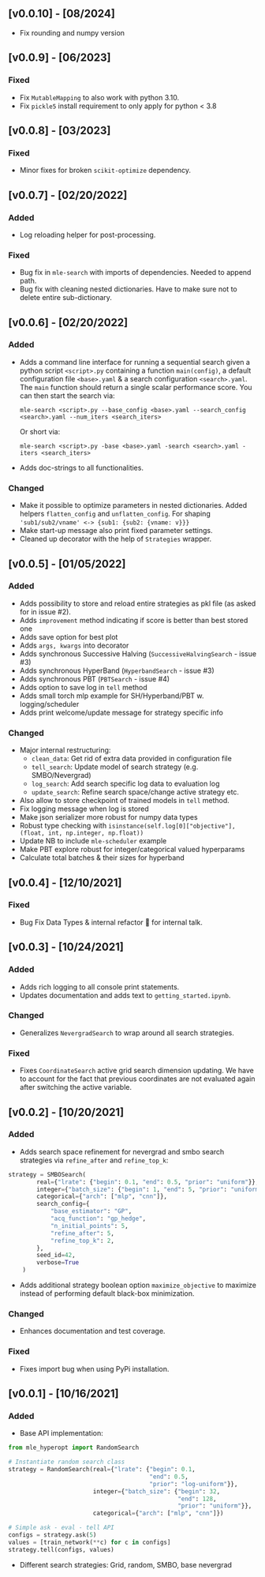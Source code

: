 ## [v0.0.10] - [08/2024]

- Fix rounding and numpy version

## [v0.0.9] - [06/2023]

### Fixed
- Fix `MutableMapping` to also work with python 3.10.
- Fix `pickle5` install requirement to only apply for python < 3.8

## [v0.0.8] - [03/2023]

### Fixed
- Minor fixes for broken `scikit-optimize` dependency.

## [v0.0.7] - [02/20/2022]

### Added
- Log reloading helper for post-processing.

### Fixed
- Bug fix in `mle-search` with imports of dependencies. Needed to append path.
- Bug fix with cleaning nested dictionaries. Have to make sure not to delete entire sub-dictionary.

## [v0.0.6] - [02/20/2022]
### Added

- Adds a command line interface for running a sequential search given a python script `<script>.py` containing a function `main(config)`, a default configuration file `<base>.yaml` & a search configuration `<search>.yaml`. The `main` function should return a single scalar performance score. You can then start the search via:

  ```
  mle-search <script>.py --base_config <base>.yaml --search_config <search>.yaml --num_iters <search_iters>
  ```
  Or short via:
  ```
  mle-search <script>.py -base <base>.yaml -search <search>.yaml -iters <search_iters>
  ```
- Adds doc-strings to all functionalities.
### Changed

- Make it possible to optimize parameters in nested dictionaries. Added helpers `flatten_config` and `unflatten_config`. For shaping `'sub1/sub2/vname' <-> {sub1: {sub2: {vname: v}}}`
- Make start-up message also print fixed parameter settings.
- Cleaned up decorator with the help of `Strategies` wrapper.

## [v0.0.5] - [01/05/2022]

### Added

- Adds possibility to store and reload entire strategies as pkl file (as asked for in issue #2).
- Adds `improvement` method indicating if score is better than best stored one
- Adds save option for best plot
- Adds `args, kwargs` into decorator
- Adds synchronous Successive Halving (`SuccessiveHalvingSearch` - issue #3)
- Adds synchronous HyperBand (`HyperbandSearch` - issue #3)
- Adds synchronous PBT (`PBTSearch` - issue #4)
- Adds option to save log in `tell` method
- Adds small torch mlp example for SH/Hyperband/PBT w. logging/scheduler
- Adds print welcome/update message for strategy specific info

### Changed
- Major internal restructuring:
  - `clean_data`: Get rid of extra data provided in configuration file
  - `tell_search`: Update model of search strategy (e.g. SMBO/Nevergrad)
  - `log_search`: Add search specific log data to evaluation log
  - `update_search`: Refine search space/change active strategy etc.
- Also allow to store checkpoint of trained models in `tell` method.
- Fix logging message when log is stored
- Make json serializer more robust for numpy data types
- Robust type checking with `isinstance(self.log[0]["objective"], (float, int, np.integer, np.float))`
- Update NB to include `mle-scheduler` example
- Make PBT explore robust for integer/categorical valued hyperparams
- Calculate total batches & their sizes for hyperband

## [v0.0.4] - [12/10/2021]

### Fixed
- Bug Fix Data Types & internal refactor 🔺 for internal talk.

## [v0.0.3] - [10/24/2021]

### Added
- Adds rich logging to all console print statements.
- Updates documentation and adds text to `getting_started.ipynb`.

### Changed
- Generalizes `NevergradSearch` to wrap around all search strategies.

### Fixed
- Fixes `CoordinateSearch` active grid search dimension updating. We have to account for the fact that previous coordinates are not evaluated again after switching the active variable.

## [v0.0.2] - [10/20/2021]

### Added
- Adds search space refinement for nevergrad and smbo search strategies via `refine_after` and `refine_top_k`:

```python
strategy = SMBOSearch(
        real={"lrate": {"begin": 0.1, "end": 0.5, "prior": "uniform"}},
        integer={"batch_size": {"begin": 1, "end": 5, "prior": "uniform"}},
        categorical={"arch": ["mlp", "cnn"]},
        search_config={
            "base_estimator": "GP",
            "acq_function": "gp_hedge",
            "n_initial_points": 5,
            "refine_after": 5,
            "refine_top_k": 2,
        },
        seed_id=42,
        verbose=True
    )
```
- Adds additional strategy boolean option `maximize_objective` to maximize instead of performing default black-box minimization.

### Changed
- Enhances documentation and test coverage.

### Fixed
- Fixes import bug when using PyPi installation.


## [v0.0.1] - [10/16/2021]

### Added
- Base API implementation:

```python
from mle_hyperopt import RandomSearch

# Instantiate random search class
strategy = RandomSearch(real={"lrate": {"begin": 0.1,
                                        "end": 0.5,
                                        "prior": "log-uniform"}},
                        integer={"batch_size": {"begin": 32,
                                                "end": 128,
                                                "prior": "uniform"}},
                        categorical={"arch": ["mlp", "cnn"]})

# Simple ask - eval - tell API
configs = strategy.ask(5)
values = [train_network(**c) for c in configs]
strategy.tell(configs, values)
```

- Different search strategies: Grid, random, SMBO, base nevergrad
